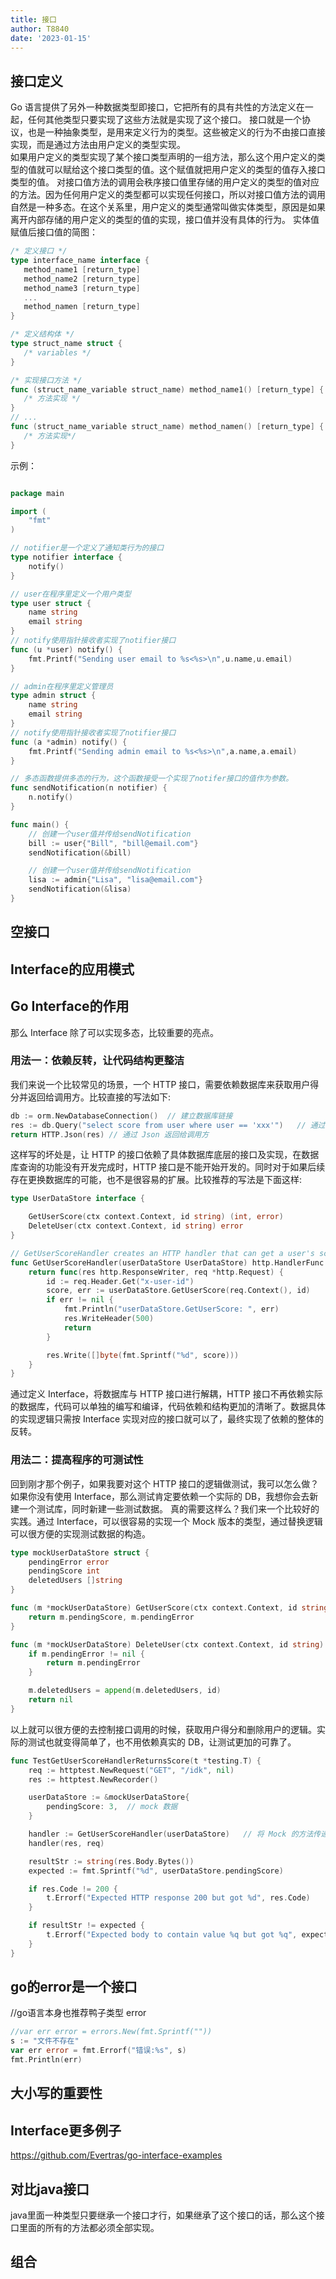 ```yaml
---
title: 接口
author: T8840
date: '2023-01-15'
---
```


## 接口定义

Go 语言提供了另外一种数据类型即接口，它把所有的具有共性的方法定义在一起，任何其他类型只要实现了这些方法就是实现了这个接口。
接口就是一个协议，也是一种抽象类型，是用来定义行为的类型。这些被定义的行为不由接口直接实现，而是通过方法由用户定义的类型实现。  
如果用户定义的类型实现了某个接口类型声明的一组方法，那么这个用户定义的类型的值就可以赋给这个接口类型的值。这个赋值就把用户定义的类型的值存入接口类型的值。 
对接口值方法的调用会秩序接口值里存储的用户定义的类型的值对应的方法。因为任何用户定义的类型都可以实现任何接口，所以对接口值方法的调用自然是一种多态。在这个关系里，用户定义的类型通常叫做实体类型，原因是如果离开内部存储的用户定义的类型的值的实现，接口值并没有具体的行为。
实体值赋值后接口值的简图：

``` go
/* 定义接口 */
type interface_name interface {
   method_name1 [return_type]
   method_name2 [return_type]
   method_name3 [return_type]
   ...
   method_namen [return_type]
}

/* 定义结构体 */
type struct_name struct {
   /* variables */
}

/* 实现接口方法 */
func (struct_name_variable struct_name) method_name1() [return_type] {
   /* 方法实现 */
}
// ...
func (struct_name_variable struct_name) method_namen() [return_type] {
   /* 方法实现*/
}
```

示例：
```go

package main

import (
	"fmt"
)

// notifier是一个定义了通知类行为的接口
type notifier interface {
	notify()
}

// user在程序里定义一个用户类型
type user struct {
	name string
	email string
}
// notify使用指针接收者实现了notifier接口
func (u *user) notify() {
	fmt.Printf("Sending user email to %s<%s>\n",u.name,u.email)
}

// admin在程序里定义管理员
type admin struct {
	name string
	email string
}
// notify使用指针接收者实现了notifier接口
func (a *admin) notify() {
	fmt.Printf("Sending admin email to %s<%s>\n",a.name,a.email)
}

// 多态函数提供多态的行为，这个函数接受一个实现了notifer接口的值作为参数。
func sendNotification(n notifier) {
	n.notify()
}

func main() {
	// 创建一个user值并传给sendNotification
	bill := user{"Bill", "bill@email.com"}
	sendNotification(&bill)

	// 创建一个user值并传给sendNotification
	lisa := admin{"Lisa", "lisa@email.com"}
	sendNotification(&lisa)
}
```
## 空接口

## Interface的应用模式



## Go Interface的作用
那么 Interface 除了可以实现多态，比较重要的亮点。

### 用法一：依赖反转，让代码结构更整洁

我们来说一个比较常见的场景，一个 HTTP 接口，需要依赖数据库来获取用户得分并返回给调用方。比较直接的写法如下:
```go
db := orm.NewDatabaseConnection()  // 建立数据库链接
res := db.Query("select score from user where user == 'xxx'")   // 通过 SQL 语句查询数据
return HTTP.Json(res) // 通过 Json 返回给调用方
```
这样写的坏处是，让 HTTP 的接口依赖了具体数据库底层的接口及实现，在数据库查询的功能没有开发完成时，HTTP 接口是不能开始开发的。同时对于如果后续存在更换数据库的可能，也不是很容易的扩展。比较推荐的写法是下面这样:
```go
type UserDataStore interface {

    GetUserScore(ctx context.Context, id string) (int, error)
    DeleteUser(ctx context.Context, id string) error
}

// GetUserScoreHandler creates an HTTP handler that can get a user's score
func GetUserScoreHandler(userDataStore UserDataStore) http.HandlerFunc {
    return func(res http.ResponseWriter, req *http.Request) {
        id := req.Header.Get("x-user-id")
        score, err := userDataStore.GetUserScore(req.Context(), id)
        if err != nil {
            fmt.Println("userDataStore.GetUserScore: ", err)
            res.WriteHeader(500)
            return
        }

        res.Write([]byte(fmt.Sprintf("%d", score)))
    }
}
```
通过定义 Interface，将数据库与 HTTP 接口进行解耦，HTTP 接口不再依赖实际的数据库，代码可以单独的编写和编译，代码依赖和结构更加的清晰了。数据具体的实现逻辑只需按 Interface 实现对应的接口就可以了，最终实现了依赖的整体的反转。

### 用法二：提高程序的可测试性
回到刚才那个例子，如果我要对这个 HTTP 接口的逻辑做测试，我可以怎么做？如果你没有使用 Interface，那么测试肯定要依赖一个实际的 DB，我想你会去新建一个测试库，同时新建一些测试数据。
真的需要这样么？我们来一个比较好的实践。通过 Interface，可以很容易的实现一个 Mock 版本的类型，通过替换逻辑可以很方便的实现测试数据的构造。
```go
type mockUserDataStore struct {
    pendingError error
    pendingScore int
    deletedUsers []string
}

func (m *mockUserDataStore) GetUserScore(ctx context.Context, id string) (int, error) {
    return m.pendingScore, m.pendingError
}

func (m *mockUserDataStore) DeleteUser(ctx context.Context, id string) error {
    if m.pendingError != nil {
        return m.pendingError
    }

    m.deletedUsers = append(m.deletedUsers, id)
    return nil
}
```
以上就可以很方便的去控制接口调用的时候，获取用户得分和删除用户的逻辑。实际的测试也就变得简单了，也不用依赖真实的 DB，让测试更加的可靠了。
```go
func TestGetUserScoreHandlerReturnsScore(t *testing.T) {
    req := httptest.NewRequest("GET", "/idk", nil)
    res := httptest.NewRecorder()

    userDataStore := &mockUserDataStore{
        pendingScore: 3,  // mock 数据
    }

    handler := GetUserScoreHandler(userDataStore)   // 将 Mock 的方法传递到实际调用的地方，实现动态的替换
    handler(res, req)

    resultStr := string(res.Body.Bytes())
    expected := fmt.Sprintf("%d", userDataStore.pendingScore)

    if res.Code != 200 {
        t.Errorf("Expected HTTP response 200 but got %d", res.Code)
    }

    if resultStr != expected {
        t.Errorf("Expected body to contain value %q but got %q", expected, resultStr)
    }
}
```

## go的error是一个接口
//go语言本身也推荐鸭子类型  error
```go
//var err error = errors.New(fmt.Sprintf(""))
s := "文件不存在"
var err error = fmt.Errorf("错误:%s", s)
fmt.Println(err)
```

## 大小写的重要性


## Interface更多例子

https://github.com/Evertras/go-interface-examples

## 对比java接口
java里面一种类型只要继承一个接口才行，如果继承了这个接口的话，那么这个接口里面的所有的方法都必须全部实现。

## 组合

